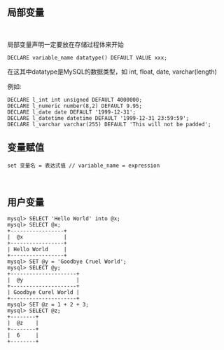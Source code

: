 
## 局部变量

<br/>

局部变量声明一定要放在存储过程体来开始

```shell
DECLARE variable_name datatype() DEFAULT VALUE xxx;
```

在这其中datatype是MySQL的数据类型，如 int, float, date, varchar(length)

例如:

```shell
DECLARE l_int int unsigned DEFAULT 4000000;
DECLARE l_numeric number(8,2) DEFAULT 9.95;
DECLARE l_date date DEFAULT '1999-12-31';
DECLARE l_datetime datetime DEFAULT '1999-12-31 23:59:59';
DECLARE l_varchar varchar(255) DEFAULT 'This will not be padded';
```

## 变量赋值

```shell
set 变量名 = 表达式值 // variable_name = expression
```

<br/>

## 用户变量

```shell
mysql> SELECT 'Hello World' into @x;
mysql> SELECT @x;
+-----------------+
|  @x             |
+-----------------+
| Hello World     |
+-----------------+
mysql> SET @y = 'Goodbye Cruel World';
mysql> SELECT @y;
+---------------------+
|  @y                 |
+---------------------+
| Goodbye Curel World |
+---------------------+
mysql> SET @z = 1 + 2 + 3;
mysql> SELECT @z;
+--------+
|  @z    |
+--------+
|  6     |
+--------+
```
